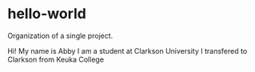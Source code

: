 # hello-world
Organization of a single project.

Hi! My name is Abby I am a student at Clarkson University
I transfered to Clarkson from Keuka College
